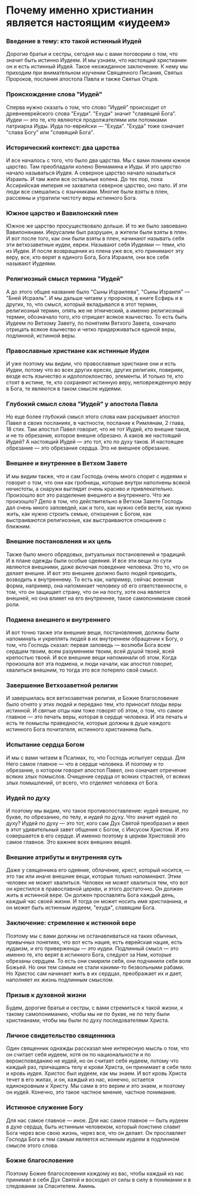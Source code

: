 # Почему именно христианин является настоящим «иудеем»

### Введение в тему: кто такой истинный Иудей  
Дорогие братья и сестры, сегодня мы с вами поговорим о том, что значит быть истинно Иудеем. И мы узнаем, что настоящий христианин он и есть истинный Иудей. Такое неожиданное заключение. К нему мы приходим при внимательном изучении Священного Писания, Святых Пророков, послания апостола Павла и также Святых Отцов.

### Происхождение слова "Иудей"  
Сперва нужно сказать о том, что слово "Иудей" происходит от древнееврейского слова "Ехуди". "Ехуди" значит "славящий Бога". Иудеи — это те, кто являются продолжателями или потомками патриарха Иуды. Иуда по-еврейски — "Ехуда". "Ехуда" тоже означает "слава Богу" или "славящий Бога".

### Исторический контекст: два царства  
И все началось с того, что было два царства. Мы с вами помним южное царство. Там преобладали колено Вениамина и Иуды. И это царство начало называться Иудея. А северное царство начало называться Израиль. И там жили все остальные колена. До тех пор, пока Ассирийская империя не захватила северное царство, оно пало. И эти люди все смешались с язычниками. Многие были взяты в плен, рассеяны и утратили чистоту веры истинного Бога.

### Южное царство и Вавилонский плен  
Южное же царство просуществовало дольше. И то же было завоевано Вавилонянами. Иерусалим был разрушен, а жители были взяты в плен. И вот после того, как они были взяты в плен, начинают называть себя эти ветхозаветные иудеи, евреи. Называют себя Иудеями — теми, кто из Иудеи. И после возвращения из плена уже все, кто принимают эту веру, все, кто верят в единого Бога, Бога Израиля, они все себя называют Иудеями.

### Религиозный смысл термина "Иудей"  
А до этого общее название было "Сыны Израилева", "Сыны Израиля" — "Бней Исраэль". И мы дальше читаем у пророков, в книге Есфирь и в других, то, что смысл, который вкладывался в этот термин, религиозный термин, опять же не этнический, а именно религиозный термин, обозначало того, кто отрицает всякое язычество. То есть быть Иудеем по Ветхому Завету, по понятиям Ветхого Завета, означало отрицать всякое язычество и четко придерживаться единой веры, подлинной, истинной веры.

### Православные христиане как истинные Иудеи  
И уже поэтому мы видим, что православные христиане они и есть Иудеи, потому что во всех других ересях, других религиях, повериях, везде есть язычество и идолопоклонство, элементы. И только те, кто стоят в истине, те, кто сохраняют истинную веру, неповрежденную веру в Бога, те являются в таком смысле иудеями.

### Глубокий смысл слова "Иудей" у апостола Павла  
Но еще более глубокий смысл этого слова нам раскрывает апостол Павел в своих посланиях, в частности, послание к Римлянам, 2 глава, 18 стих. Там апостол Павел говорит, что не тот Иудей, кто внешне таков, и не то обрезание, которое внешне обрезано. А каков же настоящий Иудей? А настоящий Иудей — это тот, кто по духу таков. И настоящее обрезание — это обрезание сердца. Это не внешнее обрезание.

### Внешнее и внутреннее в Ветхом Завете  
И мы видим также, что и сам Господь очень много спорит с иудеями и говорит о том, что они как гробницы, которые внутри наполнены всякой нечистоты, а снаружи выглядят очень красиво и привлекательно. Произошло вот это разделение внешнего и внутреннего. Что же произошло? Дело в том, что действительно в Ветхом Завете Господь дал очень много заповедей, как и того, как нужно себя вести, как нужно жить, как нужно строить семью, отношения с Богом, как выстраиваются религиозные, как выстраиваются отношения с ближним.

### Внешние постановления и их цель  
Также было много обрядовых, ритуальных постановлений и традиций. И в плане одежды были особые одеяния. И все эти вещи по сути являются внешними, даже включая поведение человека. Это то, что он делает внешне. И вот это внешнее должно было людей приводить, возводить к внутреннему. То есть как, например, сейчас военная форма, например, она напоминает человеку об его ответственности, о том, что он защищает страну, что он на посту, хотя она является внешней, но она влияет на его внутреннее, такое самопонимание своей роли.

### Подмена внешнего и внутреннего  
И вот точно также эти внешние вещи, постановления, должны были напоминать и укреплять людей в их внутреннем обращении к Богу, о том, что Господь сказал: первая заповедь — возлюби Бога всем сердцем твоим, всем разумением твоим, всей душой твоей, всей крепостью твоей. И все внешние вещи напоминали об этом. Когда произошла вот эта подмена, и люди начали, как апостол говорит, хвалиться внешним, то тогда это все потеряло свой смысл.

### Завершение Ветхозаветной религии  
И завершилась вся ветхозаветная религия, и Божие благословение было отнято у этих людей и передано тем, кто приносит плоды веры истинной. И святые отцы нам тоже говорят об этом, о том, что самое главное — это печать веры, которая в сердце человека. И эта печать и есть те помыслы праведности, которые должны в душе каждого истинного Бога почитателя, истинного христианина быть.

### Испытание сердца Богом  
И мы с вами читаем в Псалмах, то, что Господь испытует сердца. Для Него самое главное — что в сердце человека. И поэтому и то обрезание, о котором говорит апостол Павел, оно означает отречение всяких злых помыслов. Очищение сердца от всяких страстей, от всяких злых помышлений, от всего, что отделяет человека от Бога.

### Иудей по духу  
И поэтому мы видим, что такое противопоставление: иудей внешне, по букве, по обрезанию, по телу, и иудей по духу. Что значит иудей по духу? Иудей по духу — это тот, кого сам Дух Святой преобразил и ввел в этот удивительный завет общения с Богом, с Иисусом Христом. И это совершается в его сердце. И именно поэтому в церкви Христовой это самое главное. Это важнее всех внешних вещей.

### Внешние атрибуты и внутренняя суть  
Даже у священника его одеяние, облачение, крест, который носится, — это так или иначе внешние вещи, которые только напоминают. Этим человек не может хвалиться. Человек не может хвалиться тем, что вот он крестился в православной церкви, и этого достаточно. Он должен жить в истинной вере. Он должен прославлять Бога каждый день, каждый час своей жизни. И тогда он может носить имя христианина, и он может быть истинным иудеем, "ехуди", славящим Бога.

### Заключение: стремление к истинной вере  
Поэтому мы с вами должны не останавливаться на таких обычных, привычных понятиях, что вот есть нация, есть еврейская нация, есть иудаизм, и его приверженцы — это иудеи. Подлинный смысл — это именно те, кто верят в истинного Бога, следуют за Ним, которые обрезаны сердцем. То есть они смирили себя, они подчинили себя воле Божьей. Но они тем самым не стали какими-то безвольными рабами. Но Христос сам начинает жить в их сердцах, преображает их и дает, наполняет их жизнь подлинным смыслом.

### Призыв к духовной жизни  
Будем, дорогие братья и сестры, с вами стремиться к такой жизни, к такому самопониманию, чтобы мы не по букве, не по телу были христианами, чтобы мы были по духу последователями Христа.

### Личное свидетельство священника  
Один священник однажды рассказал мне интересную мысль о том, что он считает себя иудеем, хотя он по национальности и по вероисповеданию не иудей, но он считает себя иудеем, потому что каждый раз, причащаясь телу и крови Христа, он принимает в себя тело и кровь иудея. Христос был иудеем, как мы знаем. И вот кровь Христа течет в его жилах, и он, каждый из нас, конечно, остается единокровным к Христу. Мы сами в это верим и это знаем, и поэтому он иудей. Конечно, это такое частное мнение, частное понимание.

### Истинное служение Богу  
Для нас самое главное — иное. Для нас самое главное — быть иудеем в духе сердца, быть истинным человеком, который поистине славит Бога через всю свою жизнь, через все, что он делает. Он прославляет Господа Бога и тем самым является истинным иудеем в подлинном смысле этого слова.  

### Божие благословение  
Поэтому Божие благословения каждому из вас, чтобы каждый из нас принимал в себя Дух Святой и восходил от силы в силу в понимании и в следовании за Спасителем. Аминь.

